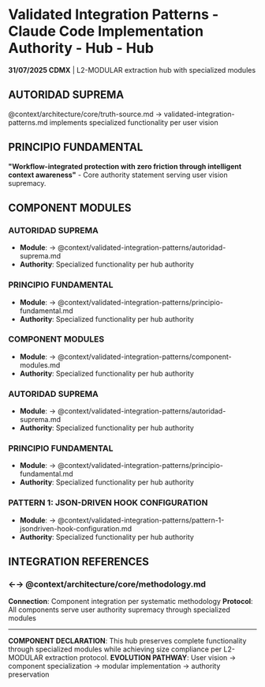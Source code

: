 # Validated Integration Patterns - Claude Code Implementation Authority - Hub - Hub

**31/07/2025 CDMX** | L2-MODULAR extraction hub with specialized modules

## AUTORIDAD SUPREMA
@context/architecture/core/truth-source.md → validated-integration-patterns.md implements specialized functionality per user vision

## PRINCIPIO FUNDAMENTAL
**"Workflow-integrated protection with zero friction through intelligent context awareness"** - Core authority statement serving user vision supremacy.

## COMPONENT MODULES

### **AUTORIDAD SUPREMA**
- **Module**: → @context/validated-integration-patterns/autoridad-suprema.md
- **Authority**: Specialized functionality per hub authority

### **PRINCIPIO FUNDAMENTAL**
- **Module**: → @context/validated-integration-patterns/principio-fundamental.md
- **Authority**: Specialized functionality per hub authority

### **COMPONENT MODULES**
- **Module**: → @context/validated-integration-patterns/component-modules.md
- **Authority**: Specialized functionality per hub authority

### ****AUTORIDAD SUPREMA****
- **Module**: → @context/validated-integration-patterns/autoridad-suprema.md
- **Authority**: Specialized functionality per hub authority

### ****PRINCIPIO FUNDAMENTAL****
- **Module**: → @context/validated-integration-patterns/principio-fundamental.md
- **Authority**: Specialized functionality per hub authority

### ****PATTERN 1: JSON-DRIVEN HOOK CONFIGURATION****
- **Module**: → @context/validated-integration-patterns/pattern-1-jsondriven-hook-configuration.md
- **Authority**: Specialized functionality per hub authority

## INTEGRATION REFERENCES

### ←→ @context/architecture/core/methodology.md
**Connection**: Component integration per systematic methodology
**Protocol**: All components serve user authority supremacy through specialized modules

---

**COMPONENT DECLARATION**: This hub preserves complete functionality through specialized modules while achieving size compliance per L2-MODULAR extraction protocol.
**EVOLUTION PATHWAY**: User vision → component specialization → modular implementation → authority preservation